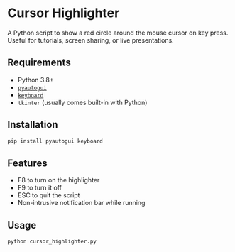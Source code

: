 # Cursor Highlighter

A Python script to show a red circle around the mouse cursor on key press.
Useful for tutorials, screen sharing, or live presentations.

## Requirements

- Python 3.8+
- [`pyautogui`](https://pypi.org/project/pyautogui/)
- [`keyboard`](https://pypi.org/project/keyboard/)
- `tkinter` (usually comes built-in with Python)

## Installation

```bash
pip install pyautogui keyboard
```

## Features

- F8 to turn on the highlighter
- F9 to turn it off
- ESC to quit the script
- Non-intrusive notification bar while running

## Usage

```bash
python cursor_highlighter.py
```

